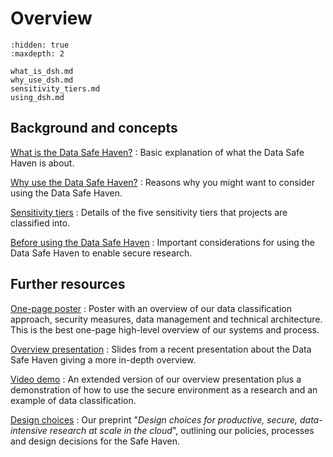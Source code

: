 # Overview

```{toctree}
:hidden: true
:maxdepth: 2

what_is_dsh.md
why_use_dsh.md
sensitivity_tiers.md
using_dsh.md
```

## Background and concepts

[What is the Data Safe Haven?](what_is_dsh.md)
: Basic explanation of what the Data Safe Haven is about.

[Why use the Data Safe Haven?](why_use_dsh.md)
: Reasons why you might want to consider using the Data Safe Haven.

[Sensitivity tiers](sensitivity_tiers.md)
: Details of the five sensitivity tiers that projects are classified into.

[Before using the Data Safe Haven](using_dsh.md)
: Important considerations for using the Data Safe Haven to enable secure research.

## Further resources

[One-page poster](https://doi.org/10.6084/m9.figshare.11815224)
: Poster with an overview of our data classification approach, security measures, data management and technical architecture. This is the best one-page high-level overview of our systems and process.

[Overview presentation](https://doi.org/10.6084/m9.figshare.11923644)
: Slides from a recent presentation about the Data Safe Haven giving a more in-depth overview.

[Video demo](https://youtu.be/uAGhnAnxtvo)
: An extended version of our overview presentation plus a demonstration of how to use the secure environment as a research and an example of data classification.

[Design choices](https://arxiv.org/abs/1908.08737)
: Our preprint "_Design choices for productive, secure, data-intensive research at scale in the cloud_", outlining our policies, processes and design decisions for the Safe Haven.
